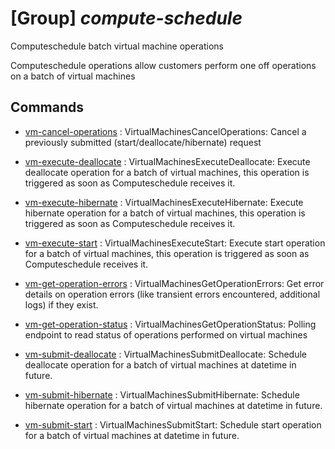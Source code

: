 # [Group] _compute-schedule_

Computeschedule batch virtual machine operations

Computeschedule operations allow customers perform one off operations on a batch of virtual machines

## Commands

- [vm-cancel-operations](/Commands/compute-schedule/_vm-cancel-operations.md)
: VirtualMachinesCancelOperations: Cancel a previously submitted (start/deallocate/hibernate) request

- [vm-execute-deallocate](/Commands/compute-schedule/_vm-execute-deallocate.md)
: VirtualMachinesExecuteDeallocate: Execute deallocate operation for a batch of virtual machines, this operation is triggered as soon as Computeschedule receives it.

- [vm-execute-hibernate](/Commands/compute-schedule/_vm-execute-hibernate.md)
: VirtualMachinesExecuteHibernate: Execute hibernate operation for a batch of virtual machines, this operation is triggered as soon as Computeschedule receives it.

- [vm-execute-start](/Commands/compute-schedule/_vm-execute-start.md)
: VirtualMachinesExecuteStart: Execute start operation for a batch of virtual machines, this operation is triggered as soon as Computeschedule receives it.

- [vm-get-operation-errors](/Commands/compute-schedule/_vm-get-operation-errors.md)
: VirtualMachinesGetOperationErrors: Get error details on operation errors (like transient errors encountered, additional logs) if they exist.

- [vm-get-operation-status](/Commands/compute-schedule/_vm-get-operation-status.md)
: VirtualMachinesGetOperationStatus: Polling endpoint to read status of operations performed on virtual machines

- [vm-submit-deallocate](/Commands/compute-schedule/_vm-submit-deallocate.md)
: VirtualMachinesSubmitDeallocate: Schedule deallocate operation for a batch of virtual machines at datetime in future.

- [vm-submit-hibernate](/Commands/compute-schedule/_vm-submit-hibernate.md)
: VirtualMachinesSubmitHibernate: Schedule hibernate operation for a batch of virtual machines at datetime in future.

- [vm-submit-start](/Commands/compute-schedule/_vm-submit-start.md)
: VirtualMachinesSubmitStart: Schedule start operation for a batch of virtual machines at datetime in future.
